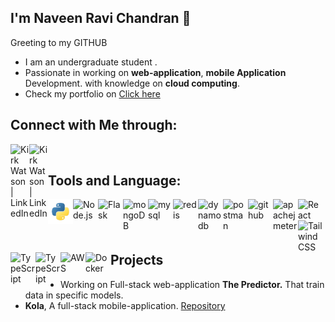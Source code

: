 ## I'm Naveen Ravi Chandran 👋

Greeting to my GITHUB

* I am an undergraduate student .
* Passionate in working on **web-application**, **mobile Application** Development. with knowledge on **cloud computing**.
*  Check my portfolio on [Click here](https://naveenravi.onrender.com/) 


## Connect with Me through:

[<img align="left" alt="Kirk Watson | LinkedIn" width="30px" src="https://cdn-icons-png.flaticon.com/512/174/174857.png" />][linkedin]
[<img align="left" alt="Kirk Watson | LinkedIn" width="30px" src="https://img.freepik.com/premium-vector/purple-gradiend-social-media-logo_197792-1883.jpg" />][instagram]


[linkedin]: https://www.linkedin.com/in/naveen-ravi-chandran-258234220/
[instagram]: https://www.instagram.com/_naveen_.tn_15/
<br>

## Tools and Language:


<img align="left" alt="Python" width="40px" src="https://raw.githubusercontent.com/github/explore/80688e429a7d4ef2fca1e82350fe8e3517d3494d/topics/python/python.png" />
<img align="left" alt="Node.js" width="40px" src="https://raw.githubusercontent.com/danielcranney/readme-generator/main/public/icons/skills/nodejs-colored.svg" />
<img align="left" alt="Flask" width="40px" src="https://raw.githubusercontent.com/danielcranney/readme-generator/main/public/icons/skills/flask-colored.svg" />
<img align="left" alt="mongoDB" width="40px" src="https://raw.githubusercontent.com/danielcranney/readme-generator/main/public/icons/skills/mongodb-colored.svg"/>
<img align="left" alt="mysql" width="40px" src="https://raw.githubusercontent.com/danielcranney/readme-generator/main/public/icons/skills/mysql-colored.svg"/>
<img align="left" alt="redis" width="40px" src="https://encrypted-tbn0.gstatic.com/images?q=tbn:ANd9GcTNxNWo4G1zKErjVYtK94Tt71RKaoItdTwxPDdrjMb7XQ&s"/>
<img align="left" alt="dynamodb" width="40px" src="https://encrypted-tbn0.gstatic.com/images?q=tbn:ANd9GcTSALqMiLoALcPj9eXBll-inQYY6fcC5ZvU7w&usqp=CAU"/>
<img align="left" alt="postman" width="40px" src="https://cdn.worldvectorlogo.com/logos/postman.svg"/>
<img align="left" alt="github" width="40px"src="https://raw.githubusercontent.com/danielcranney/readme-generator/main/public/icons/skills/git-colored.svg"/>
<img align="left" alt="apachejmeter" width="40px" src="https://encrypted-tbn0.gstatic.com/images?q=tbn:ANd9GcSO6Zg_ZL3eaSIMCEXcrkGdYSDzkQOwHK6g_aaemlLajA&s"/>
<img align="left" alt="React" width="40px" src="https://raw.githubusercontent.com/danielcranney/readme-generator/main/public/icons/skills/react-colored.svg" />
<img align="left" alt="TailwindCSS" width="40px" src="https://raw.githubusercontent.com/danielcranney/readme-generator/main/public/icons/skills/tailwindcss-colored.svg" />
<img align="left" alt="TypeScript" width="40px" src="https://raw.githubusercontent.com/danielcranney/readme-generator/main/public/icons/skills/typescript-colored.svg" />
<img align="left" alt="TypeScript" width="40px" src="https://raw.githubusercontent.com/danielcranney/readme-generator/main/public/icons/skills/figma-colored.svg"/>
<img align="left" alt="AWS" width="40px" src="https://avatars.githubusercontent.com/u/2232217" />
<img align="left" alt="Docker" width="40px" src="https://w7.pngwing.com/pngs/219/411/png-transparent-docker-logo-kubernetes-microservices-cloud-computing-dockers-logo-text-logo-cloud-computing-thumbnail.png" />

<br/>

## Projects

* Working on Full-stack web-application **The Predictor.** That train data in specific models.
* **Kola**, A full-stack mobile-application. [Repository](https://github.com/naveen-ravi2810/transporter)  
